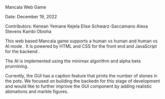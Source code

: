 

Mancala Web Game

Date: December 19, 2022

Contributors:
Kenean Yemane Kejela
Elise Schwarz-Saccamano
Alexa Stevens
Kambi Obioha 


This web based Mancala game supports a human vs human and human vs AI mode . It is  powered by HTML and CSS for the front end and JavaScript for the backend .

The AI is implemented using the minimax algorithm and alpha beta prunnining.

Currently, the GUI has a caption feature that prints the number of stones in the pots. We focused on building the backedn for this stage of development and would like to further improve the GUI component by adding realistic abimations and marble figures.

